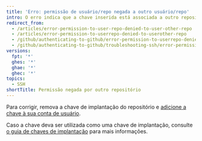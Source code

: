 ```yaml
---
title: 'Erro: permissão de usuário/repo negada a outro usuário/repo'
intro: O erro indica que a chave inserida está associada a outro repositório como uma chave de implantação e não tem acesso ao repositório que você está tentando entrar.
redirect_from:
  - /articles/error-permission-to-user-repo-denied-to-user-other-repo
  - /articles/error-permission-to-userrepo-denied-to-userother-repo
  - /github/authenticating-to-github/error-permission-to-userrepo-denied-to-userother-repo
  - /github/authenticating-to-github/troubleshooting-ssh/error-permission-to-userrepo-denied-to-userother-repo
versions:
  fpt: '*'
  ghes: '*'
  ghae: '*'
  ghec: '*'
topics:
  - SSH
shortTitle: Permissão negada por outro repositório
---
```


Para corrigir, remova a chave de implantação do repositório e [adicione a chave à sua conta de usuário](/articles/adding-a-new-ssh-key-to-your-github-account).

Caso a chave deva ser utilizada como uma chave de implantação, consulte [o guia de chaves de implantação](/guides/managing-deploy-keys) para mais informações.
